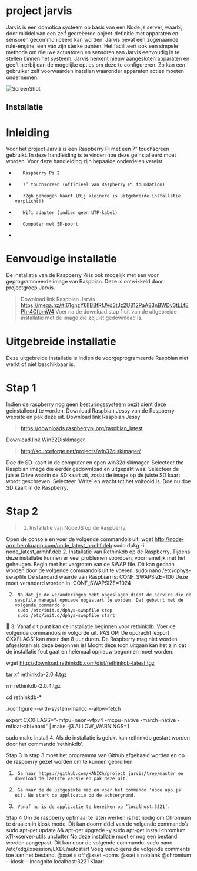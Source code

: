 # project jarvis

Jarvis is een domotica systeem op basis van een Node.js server, waarbij door middel van een zelf gecreëerde object-definitie met apparaten en sensoren gecommuniceerd kan worden. Jarvis bevat een zogenaamde rule-engine, een van zijn sterke punten. Het faciliteert ook een simpele methode om nieuwe actuatoren en sensoren aan Jarvis eenvoudig in te stellen binnen het systeem. Jarvis herkent nieuw aangesloten apparaten en geeft hierbij dan de mogelijke opties om deze te configureren. Zo kan een gebruiker zelf voorwaarden instellen waaronder apparaten acties moeten ondernemen.

![ScreenShot](https://github.com/HANICA/project_jarvis/blob/development/screenshot.png)

## Installatie

# Inleiding
Voor het project Jarvis is een Raspberry Pi met een 7” touchscreen gebruikt. In deze handleiding is te vinden hoe deze geinstalleerd moet worden. Voor deze handleiding zijn bepaalde onderdelen vereist.
-        Raspberry Pi 2
-        7” touchscreen (officieel van Raspberry Pi foundation)
-        32gb geheugen kaart (Bij kleinere is uitgebreide installatie verplicht!)
-        Wifi adapter (indien geen UTP-kabel)
-        Computer met SD-poort
-        
# Eenvoudige installatie
De installatie van de Raspberry Pi is ook mogelijk met een voor geprogrammeerde image van Raspbian. Deze is ontwikkeld door projectgroep Jarvis.

> Download link Raspbian Jarvis
> https://mega.nz/#!61gnzY6I!BBfRfJVd3tJz2U812PaA83nBWDv3tLLfEPh-4CfbmW4
> Voer na de download stap 1 uit van de uitgebreide installatie met de image die zojuist gedownload is.
 

# Uitgebreide installatie
Deze uitgebreide installatie is indien de voorgeprogrameerde Raspbian niet werkt of niet beschikbaar is.

# Stap 1
Indien de raspberry nog geen besturingssysteem bezit dient deze geinstalleerd te worden. Download Raspbian Jessy van de Raspberry website en pak deze uit.
Download link Raspbian Jessy
> https://downloads.raspberrypi.org/raspbian_latest

Download link Win32DiskImager
> http://sourceforge.net/projects/win32diskimager/

Doe de SD-kaart in de computer en open win32diskimager.
Selecteer the Raspbian image die eerder gedownload en uitgepakt was.
Selecteer de juiste Drive waarin de SD kaart zit, zodat de image op de juiste SD kaart wordt geschreven.
Selecteer ‘Write’ en wacht tot het voltooid is. Doe nu doe SD kaart in de Raspberry.

# Stap 2
> 1.  	Installatie van NodeJS op de Raspberry.

Open de console en voer de volgende commando’s uit.
wget http://node-arm.herokuapp.com/node_latest_armhf.deb
sudo dpkg -i node_latest_armhf.deb
2.  Installatie van Rethinkdb op de Raspberry. Tijdens deze installatie kunnen er veel problemen voordoen, voornamelijk met het geheugen. Begin met het vergroten van de SWAP file. Dit kan gedaan worden door de volgende commando’s uit te voeren.
sudo nano /etc/dphys-swapfile
De standard waarde van Raspbian is:
CONF_SWAPSIZE=100
Deze moet veranderd worden in:
CONF_SWAPSIZE=1024

2.  	Na dat je de veranderingen hebt opgeslagen dient de service die de swapfile managet opnieuw opgestart te worden. Dat gebeurt met de volgende commando’s:
    	sudo /etc/init.d/dphys-swapfile stop
    	sudo /etc/init.d/dphys-swapfile start


3.  	Vanaf dit punt kan de installatie beginnen voor rethinkdb. Voer de volgende commando’s in volgorde uit. PAS OP! De opdracht ‘export CXXFLAGS’ kan meer dan 8 uur duren. De Raspberry mag niet worden afgesloten als deze begonnen is! Mocht deze toch uitgaan kan het zijn dat de installatie fout gaat en helemaal opnieuw begonnen moet worden.



wget http://download.rethinkdb.com/dist/rethinkdb-latest.tgz


tar xf rethinkdb-2.0.4.tgz


rm rethinkdb-2.0.4.tgz


cd rethinkdb-*


./configure --with-system-malloc --allow-fetch






export CXXFLAGS="-mfpu=neon-vfpv4 -mcpu=native -march=native -mfloat-abi=hard" | make -j3 ALLOW_WARNINGS=1


sudo make install
4.  	Als de installatie is gelukt kan rethinkdb gestart worden door het commando ‘rethinkdb’.

Stap 3
In stap 3 moet het programma van Github afgehaald worden en op de raspberry gezet worden om te kunnen gebruiken

1.      Ga naar https://github.com/HANICA/project_jarvis/tree/master en download de laatste versie en pak deze uit.
2.      Ga naar de de uitgepakte map en voer het commando ‘node app.js’ uit. Nu start de applicatie op de achtergrond.
3.      Vanaf nu is de applicatie te bereiken op ‘localhost:3321’.


Stap 4
Om de raspberry optimaal te laten werken is het nodig om Chromium te draaien in kiosk mode. Dit kan doormiddel van de volgende commando’s.
sudo apt-get update && apt-get upgrade -y
sudo apt-get install chromium x11-xserver-utils unclutter
Na deze installatie moet er nog een bestand worden aangepast. Dit kan door de volgende commando.
sudo nano /etc/xdg/lxsession/LXDE/autostart
Voeg vervolgens de volgende comments toe aan het bestand.
@xset s off
@xset -dpms
@xset s noblank
@chromium --kiosk --incognito localhost:3221
Klaar!
